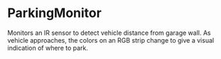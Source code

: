 # ParkingMonitor
Monitors an IR sensor to detect vehicle distance from garage wall. As vehicle approaches, the colors on an RGB strip change to give a visual indication of where to park.
